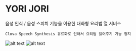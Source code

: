 # YORI JORI

음성 인식 / 음성 스피치 기능을 이용한 대화형 요리법 열 서비스

`Clova Speech Synthesis 유료화로 인해서 요리법 읽어주기 기능 정지`

![alt text](https://firebasestorage.googleapis.com/v0/b/myblog-51443.appspot.com/o/posts%2Fyorijori02.png?alt=media&token=bbdc710d-5102-4a84-a1f8-bcd2c7eb081a)
![alt text](https://firebasestorage.googleapis.com/v0/b/myblog-51443.appspot.com/o/posts%2Fyorijori01.png?alt=media&token=81820786-12a1-4e2a-a005-daa63e63e92b) 


